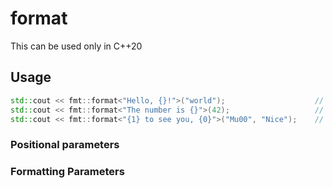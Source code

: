 # format

This can be used only in C++20

## Usage

```cpp
std::cout << fmt::format<"Hello, {}!">("world");                    // => "Hello, world!"
std::cout << fmt::format<"The number is {}">(42);                   // => "The number is 42"
std::cout << fmt::format<"{1} to see you, {0}">("Mu00", "Nice");    // => "Nice to see you, Mu00"
```

### Positional parameters

### Formatting Parameters
